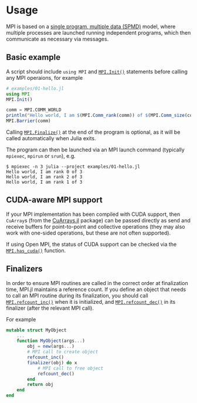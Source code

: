 # Usage

MPI is based on a [single program, multiple data (SPMD)](https://en.wikipedia.org/wiki/SPMD) model, where multiple processes are launched running independent programs, which then communicate as necessary via messages.

## Basic example

A script should include `using MPI` and [`MPI.Init()`](@ref) statements before calling any MPI operaions, for example

```julia
# examples/01-hello.jl
using MPI
MPI.Init()

comm = MPI.COMM_WORLD
println("Hello world, I am $(MPI.Comm_rank(comm)) of $(MPI.Comm_size(comm))")
MPI.Barrier(comm)
```

Calling [`MPI.Finalize()`](@ref) at the end of the program is optional, as it will be called automatically when Julia exits.

The program can then be launched via an MPI launch command (typically `mpiexec`, `mpirun` or `srun`), e.g.
```
$ mpiexec -n 3 julia --project examples/01-hello.jl
Hello world, I am rank 0 of 3
Hello world, I am rank 2 of 3
Hello world, I am rank 1 of 3
```

## CUDA-aware MPI support

If your MPI implementation has been compiled with CUDA support, then `CuArray`s (from the
[CuArrays.jl](https://github.com/JuliaGPU/CuArrays.jl) package) can be passed directly as
send and receive buffers for point-to-point and collective operations (they may also work
with one-sided operations, but these are not often supported).

If using Open MPI, the status of CUDA support can be checked via the
[`MPI.has_cuda()`](@ref) function.

## Finalizers

In order to ensure MPI routines are called in the correct order at finalization time,
MPI.jl maintains a reference count. If you define an object that needs to call an MPI
routine during its finalization, you should call [`MPI.refcount_inc()`](@ref) when it is
initialized, and [`MPI.refcount_dec()`](@ref) in its finalizer (after the relevant MPI
call).

For example
```julia
mutable struct MyObject
    ...
    function MyObject(args...)
        obj = new(args...)
        # MPI call to create object
        refcount_inc()
        finalizer(obj) do x
            # MPI call to free object
            refcount_dec()
        end
        return obj
    end
end
```
    